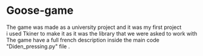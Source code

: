 # Goose-game
The game was made as a university project and it was my first project <br />
i used Tkiner to make it as it was the library that we were asked to work with<br />
The game have a full french description inside the main code "Diden_pressing.py" file  .
